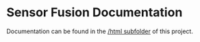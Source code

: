 # Sensor Fusion Documentation
Documentation can be found in the [/html subfolder](https://github.com/BjarneBitscrambler/OrientationSensorFusion-ESP/tree/main/html/index.html) of this project.
